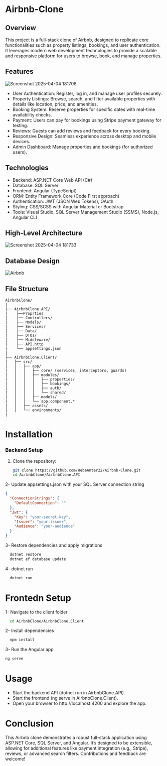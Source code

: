# Airbnb-Clone

## Overview
This project is a full-stack clone of Airbnb, designed to replicate core functionalities such as property listings, bookings, and user authentication. It leverages modern web development technologies to provide a scalable and responsive platform for users to browse, book, and manage properties.


## Features
![Screenshot 2025-04-04 181708](https://github.com/user-attachments/assets/5203afd8-a013-499d-a405-6b437d1bbc41)

- User Authentication: Register, log in, and manage user profiles securely.
- Property Listings: Browse, search, and filter available properties with details like location, price, and amenities.
- Booking System: Reserve properties for specific dates with real-time availability checks.
- Payment: Users can pay for bookings using Stripe payment gateway for testing.
- Reviews: Guests can add reviews and feedback for every booking.
- Responsive Design: Seamless experience across desktop and mobile devices.
- Admin Dashboard: Manage properties and bookings (for authorized users).

  
## Technologies
- Backend: ASP.NET Core Web API (C#)
- Database: SQL Server
- Frontend: Angular (TypeScript)
- ORM: Entity Framework Core (Code First approach)
- Authentication: JWT (JSON Web Tokens), OAuth
- Styling: CSS/SCSS with Angular Material or Bootstrap
- Tools: Visual Studio, SQL Server Management Studio (SSMS), Node.js, Angular CLI

  
## High-Level Architecture
![Screenshot 2025-04-04 181733](https://github.com/user-attachments/assets/3c624ef4-78cf-445f-99ad-3044482b545c)


## Database Design
![Airbnb](https://github.com/user-attachments/assets/8c3b34a3-5a1f-4039-af47-f6c83542d41c)


## File Structure
```
AirbnbClone/
|
├── AirbnbClone.API/
|    ├──Proprties
|    ├── Controllers/
|    ├── Models/
|    ├── Services/
|    ├── Data/
|    ├── DTOs/
|    ├── Middleware/
|    ├── API.http
|    └── appsettings.json
|
├── AirbnbClone.Client/
|   ├── src/
|   │   ├── app/
|   │   │   ├── core/ (services, interceptors, guards)
|   │   │   ├── modules/
|   │   │   │   ├── properties/
|   │   │   │   ├── bookings/
|   │   │   │   ├── auth/
|   │   │   │   └── shared/
|   │   │   ├── models/
|   │   │   └── app.component.*
|   │   ├── assets/
|   │   └── environments/
|
```


# Installation

### Backend Setup
1. Clone the repository:
   ```bash
   git clone https://github.com/HebaAnter22/Airbnb-Clone.git
   cd AirbnbClone/AirbnbClone.API
2- Update appsettings.json with your SQL Server connection string
```Json
{
  "ConnectionStrings": {
    "DefaultConnection": ""
  },
  "Jwt": {
    "Key": "your-secret-key",
    "Issuer": "your-issuer",
    "Audience": "your-audience"
  }
}
```
3- Restore dependencies and apply migrations
```bash
  dotnet restore
  dotnet ef database update
```
4- dotnet run
```bash
  dotnet run
```

# Frontedn Setup
1- Navigate to the client folder
```bash
  cd AirbnbClone/AirbnbClone.Client
```
2- Install dependencies
```bash
  npm install
```
3- Run the Angular app
```bash
ng serve
```


# Usage
* Start the backend API (dotnet run in AirbnbClone.API).
* Start the frontend (ng serve in AirbnbClone.Client).
* Open your browser to http://localhost:4200 and explore the app.

  
# Conclusion
This Airbnb clone demonstrates a robust full-stack application using ASP.NET Core, SQL Server, and Angular. It’s designed to be extensible, allowing for additional features like payment integration (e.g., Stripe), reviews, or advanced search filters. Contributions and feedback are welcome!
